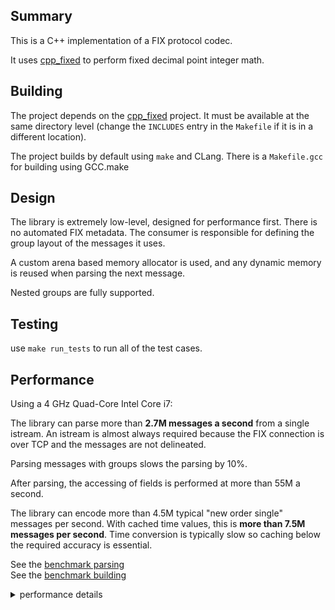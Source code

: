 ## Summary

This is a C++ implementation of a FIX protocol codec.

It uses [cpp_fixed](https://github.com/robaho/cpp_fixed) to perform fixed decimal point integer math.

## Building

The project depends on the [cpp_fixed](https://github.com/robaho/cpp_fixed) project. It must be available at the
same directory level (change the `INCLUDES` entry in the `Makefile` if it is in a different location).

The project builds by default using `make` and CLang. There is a `Makefile.gcc` for building using GCC.make

## Design

The library is extremely low-level, designed for performance first. There is no automated FIX metadata. The
consumer is responsible for defining the group layout of the messages it uses.

A custom arena based memory allocator is used, and any dynamic memory is reused when parsing the next message.

Nested groups are fully supported.

## Testing

use `make run_tests` to run all of the test cases.

## Performance

Using a 4 GHz Quad-Core Intel Core i7:

The library can parse more than **2.7M messages a second** from a single istream. An istream is almost always required
because the FIX connection is over TCP and the messages are not delineated.

Parsing messages with groups slows the parsing by 10%.

After parsing, the accessing of fields is performed at more than 55M a second.

The library can encode more than 4.5M typical "new order single" messages per second. With cached time values, this
is **more than 7.5M messages per second**. Time conversion is typically slow so caching below the required accuracy is essential.

See the [benchmark parsing](https://github.com/robaho/cpp_fix_codec/blob/main/benchmark_parse_test.cpp)<br>
See the [benchmark building](https://github.com/robaho/cpp_fix_codec/blob/main/benchmark_build_test.cpp)

<details>
    <summary>performance details</summary>

<pre>
New Order Single: parsed 1000000 messages, usec per order 0.368897, orders per sec 2710783
New Order Single w/Groups: parsed 1000000 messages, usec per order 0.496595, orders per sec 2013713
built 10000000 messages, usec per msg 0.223333, msgs per sec 4477614
with cached time, built 10000000 messages, usec per msg 0.133145, msgs per sec 7510597
</pre>

</details>


